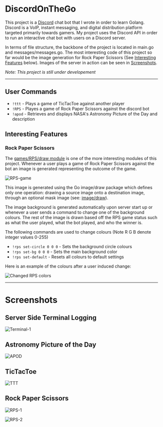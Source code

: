 # DiscordOnTheGo
This project is a [Discord](https://discord.com/) chat bot that I wrote in order to learn Golang. Discord is a VoIP, instant messaging, and digital distribution platform targeted primarily towards gamers. My project uses the Discord API in order to run an interactive chat bot with users on a Discord server.

In terms of file structure, the backbone of the project is located in main.go and messages/messages.go. The most interesting code of this project so far would be the image generation for Rock Paper Scissors (See [Interesting Features](#interesting-features) below). Images of the server in action can be seen in [Screenshots](#screenshots).

*Note: This project is still under developement*

---
## User Commands
- ```!ttt``` - Plays a game of TicTacToe against another player
- ```!RPS``` - Playes a game of Rock Paper Scissors against the discord bot
- ```!apod``` - Retrieves and displays NASA's Astronomy Picture of the Day and description

## Interesting Features

### Rock Paper Scissors
The [games/RPS/draw module](games/RPS/draw/draw.go) is one of the more interesting modules of this project. Whenever a user plays a game of Rock Paper Scissors against the bot an image is generated representing the outcome of the game.

![RPS-game](sample-images/draw_default.png)

This image is generated using the Go image/draw package which defines only one operation: drawing a source image onto a destination image, through an optional mask image (see: [image/draw](https://go.dev/blog/image-draw)).

The image background is generated automatically upon server start up or whenever a user sends a command to change one of the background colours. The rest of the image is drawn based off the RPS game status such as what the user played, what the bot played, and who the winner is.

The following commands are used to change colours (Note R G B denote integer values 0-255)

- ```!rps set-circle 0 0 0``` - Sets the background circle colours
- ```!rps set-bg 0 0 0``` - Sets the main background color
- ```!rps set-default``` - Resets all colours to default settings

Here is an example of the colours after a user induced change:

![Changed RPS colors](/sample-images/draw_changed.png)

---
# Screenshots

## Server Side Terminal Logging
![Terminal-1](/sample-images/terminal-1.PNG)

## Astronomy Picture of the Day

![APOD](/sample-images/apod.PNG)

## TicTacToe
![TTT](/sample-images/ttt.PNG)

## Rock Paper Scissors

![RPS-1](/sample-images/rps-1.PNG)

![RPS-2](/sample-images/rps-2.PNG)